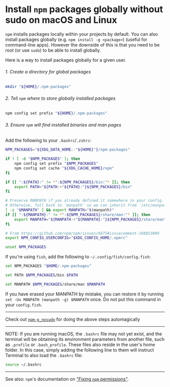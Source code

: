 # Install `npm` packages globally without sudo on macOS and Linux

`npm` installs packages locally within your projects by default. You can also install packages globally (e.g. `npm install -g <package>`) (useful for command-line apps). However the downside of this is that you need to be root (or use `sudo`) to be able to install globally.

Here is a way to install packages globally for a given user.

###### 1. Create a directory for global packages

```sh
mkdir "${HOME}/.npm-packages"
```

###### 2. Tell `npm` where to store globally installed packages

```sh
npm config set prefix "${HOME}/.npm-packages"
```

###### 3. Ensure `npm` will find installed binaries and man pages

Add the following to your `.bashrc`/`.zshrc`:

```sh
NPM_PACKAGES="${XDG_DATA_HOME:-"${HOME}"}/npm-packages"

if ! [ -d "$NPM_PACKAGES" ]; then
	npm config set prefix "$NPM_PACKAGES"
	npm config set cache "${XDG_CACHE_HOME}/npm"
fi

if [[ ":${PATH}:" != *":${NPM_PACKAGES}/bin:"* ]]; then
	export PATH="${PATH:+"${PATH}:"}${NPM_PACKAGES}/bin"
fi

# Preserve MANPATH if you already defined it somewhere in your config.
# Otherwise, fall back to `manpath` so we can inherit from `/etc/manpath`.
[ -z "$MANPATH" ] && export MANPATH="$(manpath)"
if [[ ":${MANPATH}:" != *":${NPM_PACKAGES}/share/man:"* ]]; then
	export MANPATH="${MANPATH:+"${MANPATH}:"}${NPM_PACKAGES}/share/man"
fi

# From https://github.com/npm/npm/issues/6675#issuecomment-168053009
export NPM_CONFIG_USERCONFIG="$XDG_CONFIG_HOME/.npmrc"

unset NPM_PACKAGES
```

If you're using `fish`, add the following to `~/.config/fish/config.fish`:

```sh
set NPM_PACKAGES "$HOME/.npm-packages"

set PATH $NPM_PACKAGES/bin $PATH

set MANPATH $NPM_PACKAGES/share/man $MANPATH  
```

If you have erased your MANPATH by mistake, you can restore it by running `set -Ux MANPATH (manpath -g) $MANPATH` once. Do not put this command in your `config.fish`.

---

Check out [`npm-g_nosudo`](https://github.com/glenpike/npm-g_nosudo) for doing the above steps automagically

---

NOTE: If you are running macOS, the `.bashrc` file may not yet exist, and the terminal will be obtaining its environment parameters from another file, such as `.profile` or `.bash_profile`. These files also reside in the user's home folder. In this case, simply adding the following line to them will instruct Terminal to also load the `.bashrc` file:

```sh
source ~/.bashrc
```

---

See also: `npm`'s documentation on
["Fixing `npm` permissions"](https://docs.npmjs.com/getting-started/fixing-npm-permissions).
